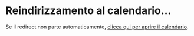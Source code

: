 <!DOCTYPE html>
<html lang="it">
<head>
  <meta charset="UTF-8">
  <title>Calendario</title>
  <!-- Redirect immediato al tuo calendario iCloud -->
  <meta http-equiv="refresh" content="0; url=webcal://p104-caldav.icloud.com/published/2/MjAxMjM0ODk4MjQyMDEyMyarwglhFPECpPXCQNqkzvrtTV-xodzu7pvLPdkvJw4yQduUQ6AykXgSmjHp_pnJ4xk6GCVolVyIOBusBZb7L-Y">
</head>
<body>
  <h1>Reindirizzamento al calendario…</h1>
  <p>Se il redirect non parte automaticamente, <a href="webcal://p104-caldav.icloud.com/published/2/MjAxMjM0ODk4MjQyMDEyMyarwglhFPECpPXCQNqkzvrtTV-xodzu7pvLPdkvJw4yQduUQ6AykXgSmjHp_pnJ4xk6GCVolVyIOBusBZb7L-Y">clicca qui per aprire il calendario</a>.</p>
</body>
</html>

